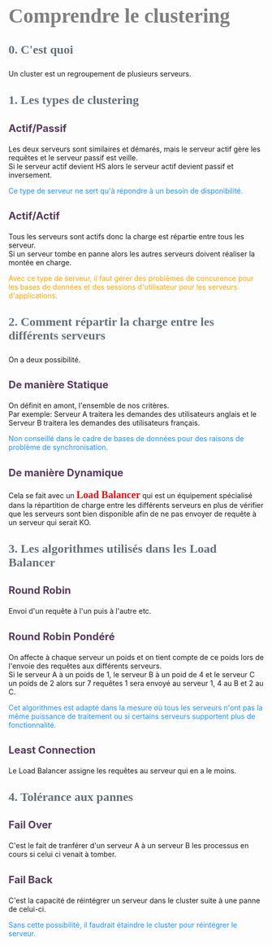 <head>
<style>
#titleMain {color:#808080; font-size:40px; font-weight:bold; font-family:"Cambria"}
#titleSub {color:#677179; font-size:24px; font-weight:bold; font-family: "Verdana"; margin-top:30px; margin-bottom:25px}
#titleSub2 {color:#563C5C; font-size:20px; font-weight:bold; margin-bottom:20px}
#titleSubSub {}
#com {color:#FF00FF; font-size:18px "Carnivalee Freakshow"}
#par {color:#32CD32; font-size:18px "Carnivalee Freakshow"}
#val {color:#87CEFA; font-size:18px "Carnivalee Freakshow"}
#imp {color:#e21313; font:bold 20px "Carnivalee Freakshow"}
#def {color:#90EE90; font-size:18px "Carnivalee Freakshow"}
#not {color:#1E90FF; font-size:18px "Carnivalee Freakshow"}
#att {color:#ffa500; font-size:18px "Carnivalee Freakshow"}
</style>
</head>


<!-- ```css
<head>
<style>
#bleu {
color:#87CEFA }
</style>
</head>
``` -->


# <div id="titleMain">Comprendre le clustering</div>

## <div id="titleSub">0. C'est quoi</div>

Un cluster est un regroupement de plusieurs serveurs.

## <div id="titleSub">1. Les types de clustering</div>

## <div id="titleSub2">Actif/Passif</div>

Les deux serveurs sont similaires et démarés, mais le serveur actif gère les requêtes et le serveur passif est veille.<br>
Si le serveur actif devient HS alors le serveur actif devient passif et inversement.

<span id="not">Ce type de serveur ne sert qu'à répondre à un besoin de disponibilité.</span><br>

## <div id="titleSub2">Actif/Actif</div>

Tous les serveurs sont actifs donc la charge est répartie entre tous les serveur.<br>
Si un serveur tombe en panne alors les autres serveurs doivent réaliser la montée en charge.

<span id="att">Avec ce type de serveur, il faut gérer des problèmes de concurence pour les bases de données et des sessions d'utilisateur pour les serveurs d'applications.</span><br>

## <div id="titleSub">2. Comment répartir la charge entre les différents serveurs</div>

On a deux possibilité.

## <div id="titleSub2">De manière Statique</div>

On définit en amont, l'ensemble de nos critères.<br>
Par exemple: Serveur A traitera les demandes des utilisateurs anglais et le Serveur B traitera les demandes des utilisateurs français.

<span id="not">Non conseillé dans le cadre de bases de données pour des raisons de problème de synchronisation.</span><br>

## <div id="titleSub2">De manière Dynamique</div>

Cela se fait avec un <span id="imp">Load Balancer</span> qui est un équipement spécialisé dans la répartition de charge entre les différents serveurs en plus de vérifier que les serveurs sont bien disponible afin de ne pas envoyer de requête à un serveur qui serait KO.<br>

## <div id="titleSub">3. Les algorithmes utilisés dans les Load Balancer</div>

## <div id="titleSub2">Round Robin</div>

Envoi d'un requête à l'un puis à l'autre etc.

## <div id="titleSub2">Round Robin Pondéré</div>

On affecte à chaque serveur un poids et on tient compte de ce poids lors de l'envoie des requêtes aux différents serveurs.<br>
Si le serveur A à un poids de 1, le serveur B à un poid de 4 et le serveur C un poids de 2 alors sur 7 requêtes 1 sera envoyé au serveur 1, 4 au B et 2 au C.

<span id="not">Cet algorithmes est adapté dans la mesure où tous les serveurs n'ont pas la même puissance de traitement ou si certains serveurs supportent plus de fonctionnalité.</span><br>

## <div id="titleSub2">Least Connection</div>

Le Load Balancer assigne les requêtes au serveur qui en a le moins.

## <div id="titleSub">4. Tolérance aux pannes</div>

## <div id="titleSub2">Fail Over</div>

C'est le fait de tranférer d'un serveur A à un serveur B les processus en cours si celui ci venait à tomber.

## <div id="titleSub2">Fail Back</div>

C'est la capacité de réintégrer un serveur dans le cluster suite à une panne de celui-ci.

<span id="not">Sans cette possibilité, il faudrait étaindre le cluster pour réintégrer le serveur.</span><br>
